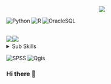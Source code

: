 <p align='center'>
  <a href="https://github.com/heoaa">
    <img src="https://capsule-render.vercel.app/api?type=waving&color=gradient&fontColor=FFFFFF&height=300&section=header&text=Heoaa&fontSize=90"/>
  </a>
</p>


![Python](https://img.shields.io/badge/-Python-3178C6?style=flat-square&logo=Python&logoColor=white)
![R](https://img.shields.io/badge/-R-A8B9CC?style=flat-square&logo=R&logoColor=black)
![OracleSQL](https://img.shields.io/badge/-Oracle-FD5750?style=flat-square&logo=Oracle&logoColor=white)

</details>
<br>
<img src="https://img.shields.io/badge/django-092E20?style=flat-square&logo=django&logoColor=white"><img src="https://img.shields.io/badge/Visual Studio Code-007ACC?style=flat-square&logo=Visual-Studio-Code&logoColor=white"/></a>&nbsp;
<details>
<summary>Sub Skills</summary>
<p></p>
<img src="https://img.shields.io/badge/html5-E34F26?style=flat-square&logo=html5&logoColor=white">
<img src="https://img.shields.io/badge/css-1572B6?style=flat-square&logo=css3&logoColor=white">
<img src="https://img.shields.io/badge/javascript-F7DF1E?style=flat-square&logo=javascript&logoColor=black">
<img src="https://img.shields.io/badge/bootstrap-7952B3?style=flat-square&logo=bootstrap&logoColor=white">
</details>

![SPSS](https://img.shields.io/badge/-SPSS-3178C6?style=flat-square&logo=SPSS&logoColor=white)
![Qgis](https://img.shields.io/badge/QGIS-%23000000.svg?style=flat-square&logo=Qgis&logoColor=white)

### Hi there 👋

<!--
**heoaa/heoaa** is a ✨ _special_ ✨ repository because its `README.md` (this file) appears on your GitHub profile.

Here are some ideas to get you started:

- 🔭 I’m currently working on ...
- 🌱 I’m currently learning ...
- 👯 I’m looking to collaborate on ...
- 🤔 I’m looking for help with ...
- 💬 Ask me about ...
- 📫 How to reach me: ...
- 😄 Pronouns: ...
- ⚡ Fun fact: ...
-->
